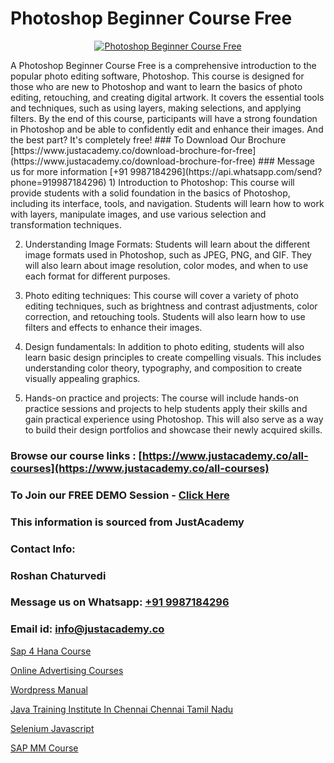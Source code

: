 # Photoshop Beginner Course Free

<p align="center">
  <a href="https://justacademy.co/course-detail/photoshop-training">
    <img src="https://justacademy.co/storage2/course_image/1676637576_course_image.webp" alt="Photoshop Beginner Course Free">
  </a>
</p>
 A Photoshop Beginner Course Free is a comprehensive introduction to the popular photo editing software, Photoshop. This course is designed for those who are new to Photoshop and want to learn the basics of photo editing, retouching, and creating digital artwork. It covers the essential tools and techniques, such as using layers, making selections, and applying filters. By the end of this course, participants will have a strong foundation in Photoshop and be able to confidently edit and enhance their images. And the best part? It's completely free! 
### To Download Our Brochure [https://www.justacademy.co/download-brochure-for-free](https://www.justacademy.co/download-brochure-for-free)
### Message us for more information [+91 9987184296](https://api.whatsapp.com/send?phone=919987184296)
1) Introduction to Photoshop: This course will provide students with a solid foundation in the basics of Photoshop, including its interface, tools, and navigation. Students will learn how to work with layers, manipulate images, and use various selection and transformation techniques.

2) Understanding Image Formats: Students will learn about the different image formats used in Photoshop, such as JPEG, PNG, and GIF. They will also learn about image resolution, color modes, and when to use each format for different purposes.

3) Photo editing techniques: This course will cover a variety of photo editing techniques, such as brightness and contrast adjustments, color correction, and retouching tools. Students will also learn how to use filters and effects to enhance their images.

4) Design fundamentals: In addition to photo editing, students will also learn basic design principles to create compelling visuals. This includes understanding color theory, typography, and composition to create visually appealing graphics.

5) Hands-on practice and projects: The course will include hands-on practice sessions and projects to help students apply their skills and gain practical experience using Photoshop. This will also serve as a way to build their design portfolios and showcase their newly acquired skills.

### Browse our course links : [https://www.justacademy.co/all-courses](https://www.justacademy.co/all-courses) 
### To Join our FREE DEMO Session - [Click Here](https://www.justacademy.co/register-for-course-demo)


### This information is sourced from JustAcademy
### Contact Info:
### Roshan Chaturvedi
### Message us on Whatsapp: [+91 9987184296](https://api.whatsapp.com/send?phone=919987184296)
### Email id: [info@justacademy.co](mailto:info@justacademy.co)
                
[Sap 4 Hana Course](https://www.linkedin.com/pulse/sap-4-hana-course-justacademy-sunnyvale-04kbc/)

[Online Advertising Courses](https://www.linkedin.com/pulse/online-advertising-courses-justacademy-bay-area-hcb3c?trackingId=uHB5XbgUwHOoJl%2BURL8jKw%3D%3D&lipi=urn%3Ali%3Apage%3Ad_flagship3_company_admin%3BF16vFVlwTBq9N188C2SLQg%3D%3D)

[Wordpress Manual](https://medium.com/@AkashSingh2052/wordpress-manual-406890454c5f)

[Java Training Institute In Chennai Chennai Tamil Nadu](https://medium.com/@mahi3106/java-training-institute-in-chennai-chennai-tamil-nadu-7f3a3c5e254b)

[Selenium Javascript](https://justacademyin.github.io/justacademy/selenium-javascript)

[SAP MM Course](https://justacademyin.github.io/Articles/SAP-MM-Course)

